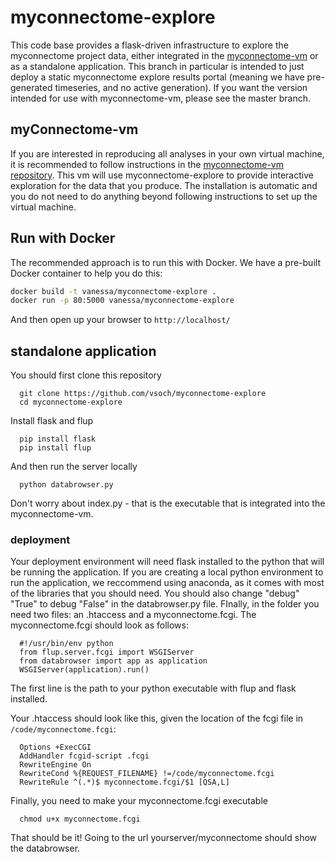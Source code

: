 # myconnectome-explore

This code base provides a flask-driven infrastructure to explore the myconnectome project data, either integrated in the [myconnectome-vm](https://github.com/poldrack/myconnectome-vm) or as a standalone application. This branch in particular is intended to just deploy a
static myconnectome explore results portal (meaning we have pre-generated timeseries, and
no active generation). If you want the version intended for use with myconnectome-vm, please
see the master branch.

## myConnectome-vm
If you are interested in reproducing all analyses in your own virtual machine, it is recommended to follow instructions in the [myconnectome-vm repository](https://github.com/poldrack/myconnectome-vm). This vm will use myconnectome-explore to provide interactive exploration for the data that you produce. The installation is automatic and you do not need to do anything beyond following instructions to set up the virtual machine.

## Run with Docker
The recommended approach is to run this with Docker. We have a pre-built Docker
container to help you do this:

```bash
docker build -t vanessa/myconnectome-explore .
docker run -p 80:5000 vanessa/myconnectome-explore
```
And then open up your browser to `http://localhost/`

## standalone application
You should first clone this repository

      git clone https://github.com/vsoch/myconnectome-explore
      cd myconnectome-explore

Install flask and flup

      pip install flask
      pip install flup

And then run the server locally
 
      python databrowser.py

Don't worry about index.py - that is the executable that is integrated into the myconnectome-vm.

### deployment

Your deployment environment will need flask installed to the python that will be running the application. If you are creating a local python environment to run the application, we reccommend using anaconda, as it comes with most of the libraries that you should need. You should also change "debug" "True" to debug "False" in the databrowser.py file. FInally, in the folder you need two files: an .htaccess and a myconnectome.fcgi. The myconnectome.fcgi should look as follows:

      #!/usr/bin/env python
      from flup.server.fcgi import WSGIServer
      from databrowser import app as application
      WSGIServer(application).run()

The first line is the path to your python executable with flup and flask installed. 

Your .htaccess should look like this, given the location of the fcgi file in `/code/myconnectome.fcgi`:

      Options +ExecCGI
      AddHandler fcgid-script .fcgi 
      RewriteEngine On
      RewriteCond %{REQUEST_FILENAME} !=/code/myconnectome.fcgi
      RewriteRule ^(.*)$ myconnectome.fcgi/$1 [QSA,L]

Finally, you need to make your myconnectome.fcgi executable

      chmod u+x myconnectome.fcgi

That should be it! Going to the url yourserver/myconnectome should show the databrowser.

